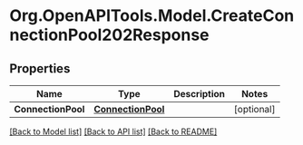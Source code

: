 # Org.OpenAPITools.Model.CreateConnectionPool202Response

## Properties

Name | Type | Description | Notes
------------ | ------------- | ------------- | -------------
**ConnectionPool** | [**ConnectionPool**](ConnectionPool.md) |  | [optional] 

[[Back to Model list]](../README.md#documentation-for-models) [[Back to API list]](../README.md#documentation-for-api-endpoints) [[Back to README]](../README.md)

